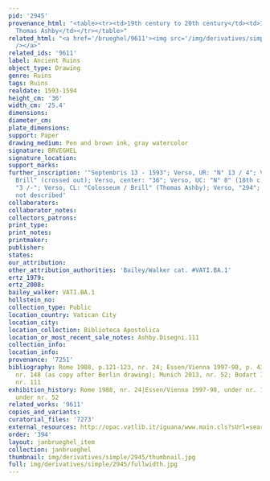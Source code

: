 ```yaml
---
pid: '2945'
provenance_html: "<table><tr><td>19th century to 20th century</td><td>Italy Rome</td><td>Collezione
  Thomas Ashby</td></tr></table>"
related_html: "<a href='/brueghel/9611'><img src='/img/derivatives/simple/9611/thumbnail.jpg'
  /></a>"
related_ids: '9611'
label: Ancient Ruins
object_type: Drawing
genre: Ruins
tags: Ruins
realdate: 1593-1594
height_cm: '36'
width_cm: '25.4'
dimensions:
diameter_cm:
plate_dimensions:
support: Paper
drawing_medium: Pen and brown ink, gray watercolor
signature: BRVEGHEL
signature_location:
support_marks:
further_inscription: '"Septembris 13 - 1593"; Verso, UR: "N° 13 / 4"; Verso, "Paul
  Brill" (crossed out); Verso, center: "36"; Verso, UC: "N° 8" (18th c.); Verso, right:
  "3 /-"; Verso, CL: "Colosseum / Brill" (Thomas Ashby); Verso, "294"; Watermark:
  not described'
collaborators:
collaborator_notes:
collectors_patrons:
print_type:
print_notes:
printmaker:
publisher:
states:
our_attribution:
other_attribution_authorities: 'Bailey/Walker cat. #VATI.BA.1'
ertz_1979:
ertz_2008:
bailey_walker: VATI.BA.1
hollstein_no:
collection_type: Public
location_country: Vatican City
location_city:
location_collection: Biblioteca Apostolica
location_or_most_recent_sale_notes: Ashby.Disegni.111
collection_info:
location_info:
provenance: '7251'
bibliography: Rome 1988, p.121-123, nr. 24; Essen/Vienna 1997-98, p. 430, fig. 1,
  nr. 148 (as copy after Berlin drawing); Munich 2013, nr. 52; Bodart 1975, p. 32,
  nr. 111
exhibition_history: Rome 1988, nr. 24|Essen/Vienna 1997-98, under nr. 148|Munich 2013,
  under nr. 52
related_works: '9611'
copies_and_variants:
curatorial_files: '7273'
external_resources: http://opac.vatlib.it/iguana/www.main.cls?sUrl=search&t=1437674183696&searchProfile=GDS#anchor_Results
order: '394'
layout: janbrueghel_item
collection: janbrueghel
thumbnail: img/derivatives/simple/2945/thumbnail.jpg
full: img/derivatives/simple/2945/fullwidth.jpg
---
```

